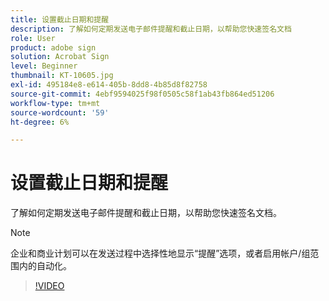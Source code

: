 ```yaml
---
title: 设置截止日期和提醒
description: 了解如何定期发送电子邮件提醒和截止日期，以帮助您快速签名文档
role: User
product: adobe sign
solution: Acrobat Sign
level: Beginner
thumbnail: KT-10605.jpg
exl-id: 495184e8-e614-405b-8dd8-4b85d8f82758
source-git-commit: 4ebf9594025f98f0505c58f1ab43fb864ed51206
workflow-type: tm+mt
source-wordcount: '59'
ht-degree: 6%

---
```


# 设置截止日期和提醒

了解如何定期发送电子邮件提醒和截止日期，以帮助您快速签名文档。

>[!NOTE]
>
>企业和商业计划可以在发送过程中选择性地显示“提醒”选项，或者启用帐户/组范围内的自动化。

>[!VIDEO](https://video.tv.adobe.com/v/3411445quality=12&learn=on&hidetitle=true)
